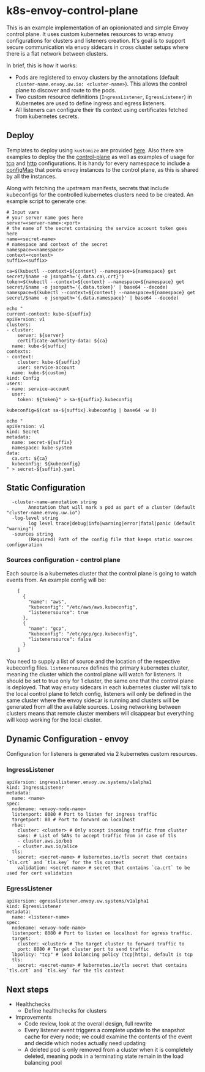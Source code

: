 # k8s-envoy-control-plane

This is an example implementation of an opionionated and simple Envoy control plane. It uses custom kubernetes resources to wrap envoy configurations for clusters and listeners creation.
It's goal is to support secure communication via envoy sidecars in cross cluster setups where there is a flat network between clusters.

In brief, this is how it works:
* Pods are registered to envoy clusters by the annotations (default `cluster-name.envoy.uw.io: <cluster-name>`). This allows the control
  plane to discover and route to the pods.
* Two custom resource definitions (`IngressListener`, `EgressListener`) in Kubernetes are used to define ingress and egress listeners.
* All listeners can configure their tls context using certificates fetched from kubernetes secrets.

## Deploy

Templates to deploy using `kustomize` are provided [here](./deploy).
Also there are examples to deploy the the [control-plane](./deploy/example/control-plane/) as well as examples of usage for [tcp](./deploy/example/tcp/) and [http](deploy/example/http/) configurations.
It is handy for every namespace to include a [configMap](./deploy/example/tcp/envoy-cp-config.yaml) that points envoy instances to the control plane, as this is shared by all the instances.

Along with fetching the upstream manifests, secrets that include kubeconfigs for the controlled kubernetes clusters need to be created.
An example script to generate one:
```
# Input vars
# your server name goes here
server=<server-name>:<port>
# the name of the secret containing the service account token goes here
name=<secret-name>
# namespace and context of the secret
namespace=<namespace>
context=<context>
suffix=<suffix>

ca=$(kubectl --context=${context} --namespace=${namespace} get secret/$name -o jsonpath='{.data.ca\.crt}')
token=$(kubectl --context=${context} --namespace=${namespace} get secret/$name -o jsonpath='{.data.token}' | base64 --decode)
namespace=$(kubectl --context=${context} --namespace=${namespace} get secret/$name -o jsonpath='{.data.namespace}' | base64 --decode)

echo "
current-context: kube-${suffix}
apiVersion: v1
clusters:
- cluster:
    server: ${server}
    certificate-authority-data: ${ca}
  name: kube-${suffix}
contexts:
- context:
    cluster: kube-${suffix}
    user: service-account
  name: kube-${custom}
kind: Config
users:
- name: service-account
  user:
    token: ${token}" > sa-${suffix}.kubeconfig

kubeconfig=$(cat sa-${suffix}.kubeconfig | base64 -w 0)

echo "
apiVersion: v1
kind: Secret
metadata:
  name: secret-${suffix}
  namespace: kube-system
data:
  ca.crt: ${ca}
  kubeconfig: ${kubeconfig}
" > secret-${suffix}.yaml
```

## Static Configuration

```
  -cluster-name-annotation string
        Annotation that will mark a pod as part of a cluster (default "cluster-name.envoy.uw.io")
  -log-level string
        log level trace|debug|info|warning|error|fatal|panic (default "warning")
  -sources string
        (Required) Path of the config file that keeps static sources configuration
```

### Sources configuration - control plane

Each source is a kubernetes cluster that the control plane is going to watch events from. An example config will be:

```
    [
      {
        "name": "aws",
        "kubeconfig": "/etc/aws/aws.kubeconfig",
        "listenersource": true
      },
      {
        "name": "gcp",
        "kubeconfig": "/etc/gcp/gcp.kubeconfig",
        "listenersource": false
      }
    ]

```

You need to supply a list of source and the location of the respective kubeconfig files.
`listenersource` defines the primary kubernetes cluster, meaning the cluster which the control plane will watch for listeners. It should be set to true only for 1 cluster, the same one that the control plane is deployed. That way envoy sidecars in each kubernetes cluster will talk to the local control plane to fetch config, listeners will only be defined in the same cluster where the envoy sidecar is running and clusters will be generated from all the available sources.
Losing networking between clusters means that remote cluster members will disappear but everything will keep working for the local cluster.

## Dynamic Configuration - envoy

Configuration for listeners is generated via 2 kubernetes custom resources.

### IngressListener

```
apiVersion: ingresslistener.envoy.uw.systems/v1alpha1
kind: IngressListener
metadata:
  name: <name>
spec:
  nodename: <envoy-node-name>
  listenport: 8080 # Port to listen for ingress traffic
  targetport: 80 # Port to forward on localhost
  rbac:
    cluster: <cluster> # Only accept incoming traffic from cluster
    sans: # List of SANs to accept traffic from in case of tls
    - cluster.aws.io/bob
    - cluster.aws.io/alice
  tls:
    secret: <secret-name> # kubernetes.io/tls secret that contains `tls.crt` and `tls.key` for the tls context
    validation: <secret-name> # secret that contains `ca.crt` to be used for cert validation
```
### EgressListener

```
apiVersion: egresslistener.envoy.uw.systems/v1alpha1
kind: EgressListener
metadata:
  name: <listener-name>
spec:
  nodename: <envoy-node-name>
  listenport: 8080 # Port to listen on localhost for egress traffic.
  target:
    cluster: <cluster> # The target cluster to forward traffic to
    port: 8080 # Target cluster port to send traffic
  lbpolicy: "tcp" # load balancing policy (tcp|http), default is tcp
  tls:
    secret: <secret-name> # kubernetes.io/tls secret that contains `tls.crt` and `tls.key` for the tls context
```

## Next steps
* Healthchecks
  * Define healthchecks for clusters
* Improvements
  * Code review, look at the overall design, full rewrite
  * Every listener event triggers a complete update to the snapshot cache for every node; we could examine the contents of the event
    and decide which nodes actually need updating
  * A deleted pod is only removed from a cluster when it is completely deleted, meaning pods in a terminating state remain in the
    load balancing pool

